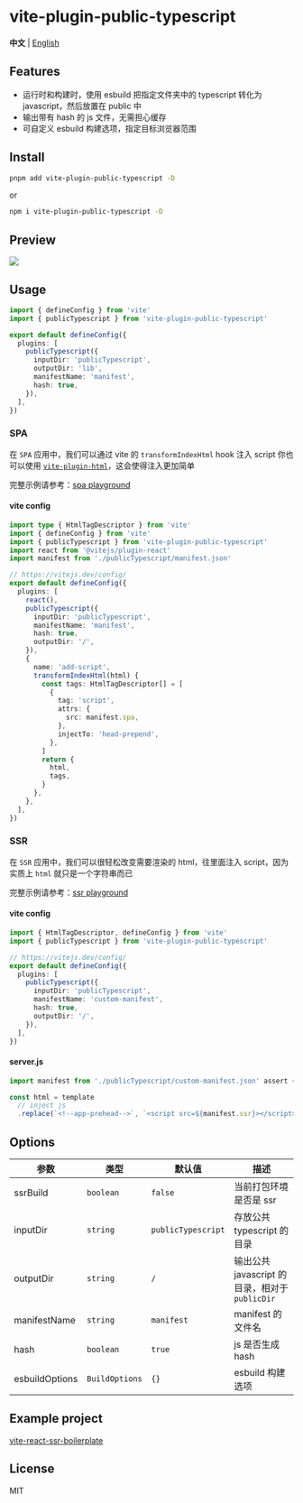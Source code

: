 # vite-plugin-public-typescript

**中文** | [English](./README.md)

## Features

- 运行时和构建时，使用 esbuild 把指定文件夹中的 typescript 转化为 javascript，然后放置在 public 中
- 输出带有 hash 的 js 文件，无需担心缓存
- 可自定义 esbuild 构建选项，指定目标浏览器范围

## Install

```bash
pnpm add vite-plugin-public-typescript -D
```

or

```bash
npm i vite-plugin-public-typescript -D
```

## Preview

<img src="./screenshots/ts-new.gif" />

## Usage

```typescript
import { defineConfig } from 'vite'
import { publicTypescript } from 'vite-plugin-public-typescript'

export default defineConfig({
  plugins: [
    publicTypescript({
      inputDir: 'publicTypescript',
      outputDir: 'lib',
      manifestName: 'manifest',
      hash: true,
    }),
  ],
})
```

### SPA

在 `SPA` 应用中，我们可以通过 vite 的 `transformIndexHtml` hook 注入 script
你也可以使用 [`vite-plugin-html`](https://github.com/vbenjs/vite-plugin-html)，这会使得注入更加简单

完整示例请参考：[spa playground](./playground/spa/vite.config.ts)

#### vite config

```typescript
import type { HtmlTagDescriptor } from 'vite'
import { defineConfig } from 'vite'
import { publicTypescript } from 'vite-plugin-public-typescript'
import react from '@vitejs/plugin-react'
import manifest from './publicTypescript/manifest.json'

// https://vitejs.dev/config/
export default defineConfig({
  plugins: [
    react(),
    publicTypescript({
      inputDir: 'publicTypescript',
      manifestName: 'manifest',
      hash: true,
      outputDir: '/',
    }),
    {
      name: 'add-script',
      transformIndexHtml(html) {
        const tags: HtmlTagDescriptor[] = [
          {
            tag: 'script',
            attrs: {
              src: manifest.spa,
            },
            injectTo: 'head-prepend',
          },
        ]
        return {
          html,
          tags,
        }
      },
    },
  ],
})
```

### SSR

在 `SSR` 应用中，我们可以很轻松改变需要渲染的 html，往里面注入 script，因为实质上 `html` 就只是一个字符串而已

完整示例请参考：[ssr playground](./playground/ssr/index.html)

#### vite config

```typescript
import { HtmlTagDescriptor, defineConfig } from 'vite'
import { publicTypescript } from 'vite-plugin-public-typescript'

// https://vitejs.dev/config/
export default defineConfig({
  plugins: [
    publicTypescript({
      inputDir: 'publicTypescript',
      manifestName: 'custom-manifest',
      hash: true,
      outputDir: '/',
    }),
  ],
})
```

#### server.js

```js
import manifest from './publicTypescript/custom-manifest.json' assert { type: 'json' }

const html = template
  // inject js
  .replace(`<!--app-prehead-->`, `<script src=${manifest.ssr}></script>`)
```

## Options

| 参数           | 类型           | 默认值             | 描述                                           |
| -------------- | -------------- | ------------------ | ---------------------------------------------- |
| ssrBuild       | `boolean`      | `false`            | 当前打包环境是否是 ssr                         |
| inputDir       | `string`       | `publicTypescript` | 存放公共 typescript 的目录                     |
| outputDir      | `string`       | `/`                | 输出公共 javascript 的目录，相对于 `publicDir` |
| manifestName   | `string`       | `manifest`         | manifest 的文件名                              |
| hash           | `boolean`      | `true`             | js 是否生成 hash                               |
| esbuildOptions | `BuildOptions` | `{}`               | esbuild 构建选项                               |

## Example project

[vite-react-ssr-boilerplate](https://github.com/hemengke1997/vite-react-ssr-boilerplate)

## License

MIT

[npm-img]: https://img.shields.io/npm/v/vite-plugin-public-typescript.svg
